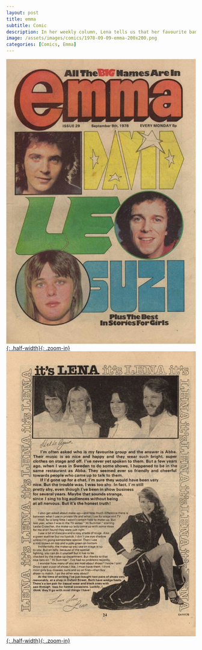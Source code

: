 ```yaml
---
layout: post
title: emma
subtitle: Comic
description: In her weekly column, Lena tells us that her favourite band is ABBA. She also gives make up tips, and reveals that she is mad about shoes.
image: /assets/images/comics/1978-09-09-emma-200x200.png
categories: [Comics, Emma]
---
```


[![Front Cover of The Comic Emma Dated 9 September 1978](/assets/images/comics/1978-09-09-emma-front-cover.jpg){: .half-width}{: .zoom-in}](/assets/images/comics/1978-09-09-emma-front-cover.jpg)
[![Page 24 of The Comic Emma Dated 9 September 1978](/assets/images/comics/1978-09-09-emma-page-24.jpg){: .half-width}{: .zoom-in}](/assets/images/comics/1978-09-09-emma-page-24.jpg)
